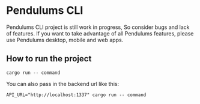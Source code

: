 # Pendulums CLI

Pendulums CLI project is still work in progress, So consider bugs and lack of features. If you want to take advantage of all Pendulums features, please use Pendulums desktop, mobile and web apps.

## How to run the project

`cargo run -- command`

You can also pass in the backend url like this:

`API_URL="http://localhost:1337" cargo run -- command`
